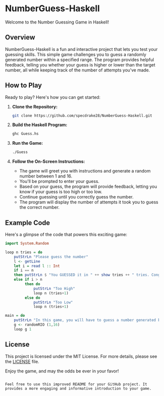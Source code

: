 # NumberGuess-Haskell

Welcome to the Number Guessing Game in Haskell!

## Overview

NumberGuess-Haskell is a fun and interactive project that lets you test your guessing skills. This simple game challenges you to guess a randomly generated number within a specified range. The program provides helpful feedback, telling you whether your guess is higher or lower than the target number, all while keeping track of the number of attempts you've made.

## How to Play

Ready to play? Here's how you can get started:

1. **Clone the Repository:**
   ```bash
   git clone https://github.com/specdrake28/NumberGuess-Haskell.git
   ```

2. **Build the Haskell Program:**
   ```bash
   ghc Guess.hs
   ```

3. **Run the Game:**
   ```bash
   ./Guess
   ```

4. **Follow the On-Screen Instructions:**
   - The game will greet you with instructions and generate a random number between 1 and 16.
   - You'll be prompted to enter your guess.
   - Based on your guess, the program will provide feedback, letting you know if your guess is too high or too low.
   - Continue guessing until you correctly guess the number.
   - The program will display the number of attempts it took you to guess the correct number.

## Example Code

Here's a glimpse of the code that powers this exciting game:

```haskell
import System.Random 

loop n tries = do
    putStrLn "Please guess the number"
    l <- getLine
    let i = read l :: Int
    if i == n
    then putStrLn $ "You GUESSED it in " ++ show tries ++ " tries. Congratulations!!!!"
    else if i > n
         then do
             putStrLn "Too High"
             loop n (tries+1)
         else do
             putStrLn "Too Low"
             loop n (tries+1)

main = do
    putStrLn "In this game, you will have to guess a number generated by the computer between 1 and 16. Let's START!!!"
    g <- randomRIO (1,16)
    loop g 1
```

## License

This project is licensed under the MIT License. For more details, please see the [LICENSE](LICENSE) file.

Enjoy the game, and may the odds be ever in your favor!
```

Feel free to use this improved README for your GitHub project. It provides a more engaging and informative introduction to your game.
